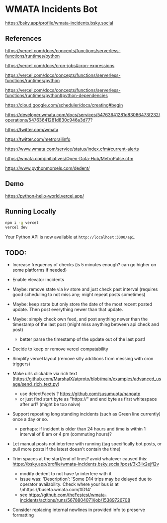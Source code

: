 
# WMATA Incidents Bot

https://bsky.app/profile/wmata-incidents.bsky.social

## References

https://vercel.com/docs/concepts/functions/serverless-functions/runtimes/python

https://vercel.com/docs/cron-jobs#cron-expressions

https://vercel.com/docs/concepts/functions/serverless-functions/runtimes/python

https://vercel.com/docs/concepts/functions/serverless-functions/runtimes/python#python-dependencies

https://cloud.google.com/scheduler/docs/creating#begin

https://developer.wmata.com/docs/services/54763641281d83086473f232/operations/54763641281d830c946a3d77?

https://twitter.com/wmata

https://twitter.com/metrorailinfo

https://www.wmata.com/service/status/index.cfm#current-alerts

https://wmata.com/initiatives/Open-Data-Hub/MetroPulse.cfm

https://www.pythonmorsels.com/dedent/

## Demo

https://python-hello-world.vercel.app/

## Running Locally

```bash
npm i -g vercel
vercel dev
```

Your Python API is now available at `http://localhost:3000/api`.

## TODO:

- Increase frequency of checks (is 5 minutes enough? can go higher on some platforms if needed)

- Enable elevator incidents

- Maybe: remove state via kv store and just check past interval (requires good scheduling to not miss any; might repeat posts sometimes)

- Maybe: keep state but only store the date of the most recent posted update. Then post everything newer than that update.

- Maybe: simply check own feed, and post anything newer than the timestamp of the last post (might miss anything between api check and post)
    - better parse the timestamp of the update out of the last post!

- Decide to keep or remove vercel compatability

- Simplify vercel layout (remove silly additions from messing with cron triggers)

- Make urls clickable via rich text (https://github.com/MarshalX/atproto/blob/main/examples/advanced_usage/send_rich_text.py)
    - use detectFacets ? https://github.com/susumuota/nanoatp
    - or just find start byte as "https://" and end byte as first whitespace after url? (might be too naive)

- Support reposting long standing incidents (such as Green line currently) once a day or so.
    - perhaps: if incident is older than 24 hours and time is within 1 interval of 8 am or 4 pm (commuting hours)?

- Let manual posts not interfere with running (tag specifically bot posts, or pull more posts if the latest doesn't contain the time)

- Trim spaces at the start/end of lines? avoid whatever caused this: https://bsky.app/profile/wmata-incidents.bsky.social/post/3k3ilx2ejfl2v
    - modify dedent to not have \n interfere with it
    - issue was: 'Description': 'Some D14 trips may be delayed due to operator availability. Check where your bus is at \nhttps://buseta.wmata.com/#D14'
    - see https://github.com/theFestest/wmata-incidents/actions/runs/5678804071/job/15389726708

- Consider replacing internal newlines in provided info to preserve formatting